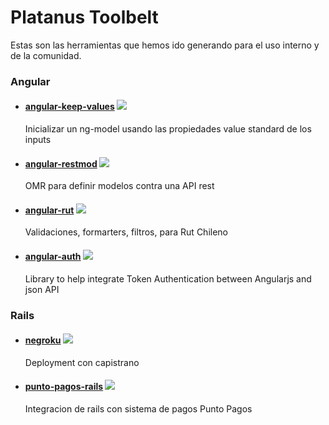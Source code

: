 # Platanus Toolbelt

Estas son las herramientas que hemos ido generando para el uso interno y de la comunidad.

### Angular

- #### [angular-keep-values][keep-values-github] [![][keep-values-bower]][keep-values-github]  

    Inicializar un ng-model usando las propiedades value standard de los inputs

[keep-values-bower]: https://badge.fury.io/bo/angular-keep-values.svg
[keep-values-github]: http://github.com/platanus/angular-keep-values

- #### [angular-restmod][restmod-github] [![][restmod-bower]][restmod-github]  

    OMR para definir modelos contra una API rest

[restmod-bower]: https://badge.fury.io/bo/angular-restmod.svg
[restmod-github]: http://github.com/platanus/angular-restmod

- #### [angular-rut][rut-github] [![][rut-bower]][rut-github]  

    Validaciones, formarters, filtros, para Rut Chileno

[rut-bower]: https://badge.fury.io/bo/angular-rut.svg
[rut-github]: http://github.com/platanus/angular-rut

- #### [angular-auth][auth-github] [![][auth-bower]][auth-github]

    Library to help integrate Token Authentication between Angularjs and json API

[auth-bower]: https://badge.fury.io/bo/angular-auth.svg
[auth-github]: https://github.com/platanus/angular-auth

### Rails

- #### [negroku][negroku-github] [![][negroku-gem]][negroku-github]  

    Deployment con capistrano

[negroku-gem]: https://badge.fury.io/rb/negroku.svg
[negroku-github]: http://github.com/platanus/negroku

- #### [punto-pagos-rails][punto-pagos-rails-github] [![][punto-pagos-rails-gem]][punto-pagos-rails-github]  

    Integracion de rails con sistema de pagos Punto Pagos

[punto-pagos-rails-gem]: https://badge.fury.io/rb/punto_pagos_rails.svg
[punto-pagos-rails-github]: http://github.com/platanus/punto_pagos_rails
